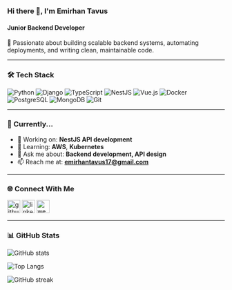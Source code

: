 ### Hi there 👋, I'm Emirhan Tavus
#### Junior Backend Developer

🚀 Passionate about building scalable backend systems, automating deployments, and writing clean, maintainable code.

---

### 🛠️ Tech Stack

![Python](https://img.shields.io/badge/Python-3670A0?style=for-the-badge&logo=python&logoColor=white)
![Django](https://img.shields.io/badge/Django-092E20?style=for-the-badge&logo=django&logoColor=white)
![TypeScript](https://img.shields.io/badge/TypeScript-007ACC?style=for-the-badge&logo=typescript&logoColor=white)
![NestJS](https://img.shields.io/badge/NestJS-E0234E?style=for-the-badge&logo=nestjs&logoColor=white)
![Vue.js](https://img.shields.io/badge/Vue.js-35495E?style=for-the-badge&logo=vue.js&logoColor=4FC08D)
![Docker](https://img.shields.io/badge/Docker-2496ED?style=for-the-badge&logo=docker&logoColor=white)
![PostgreSQL](https://img.shields.io/badge/PostgreSQL-336791?style=for-the-badge&logo=postgresql&logoColor=white)
![MongoDB](https://img.shields.io/badge/MongoDB-4EA94B?style=for-the-badge&logo=mongodb&logoColor=white)
![Git](https://img.shields.io/badge/Git-F05032?style=for-the-badge&logo=git&logoColor=white)

---

### 📌 Currently...

- 🔭 Working on: **NestJS API development**
- 🌱 Learning: **AWS**, **Kubernetes**
- 💬 Ask me about: **Backend development, API design**
- 📫 Reach me at: **emirhantavus17@gmail.com**

---

### 🌐 Connect With Me

<p align="left">
  <a href="https://github.com/emirhantavus"><img src="https://cdn.jsdelivr.net/npm/simple-icons@3.0.1/icons/github.svg" alt="github" height="30"></a>
  <a href="https://www.linkedin.com/in/emirhantavus/"><img src="https://cdn.jsdelivr.net/npm/simple-icons@3.0.1/icons/linkedin.svg" alt="linkedin" height="30"></a>
  <a href="https://emirhantavusfitness.me"><img src="https://cdn.jsdelivr.net/npm/simple-icons@3.0.1/icons/icloud.svg" alt="website" height="30"></a>
</p>

---

### 📊 GitHub Stats

![GitHub stats](https://github-readme-stats.vercel.app/api?username=emirhantavus&show_icons=true&count_private=true&theme=radical)

![Top Langs](https://github-readme-stats.vercel.app/api/top-langs/?username=emirhantavus&layout=compact&hide=Jupyter%20Notebook,C%23&theme=radical)

![GitHub streak](https://streak-stats.demolab.com?user=emirhantavus&theme=radical)
